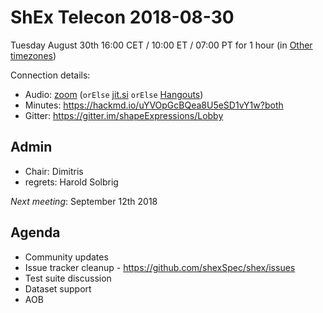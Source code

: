 # ShEx Telecon 2018-08-30

Tuesday August 30th 16:00 CET / 10:00 ET / 07:00 PT for 1 hour (in [Other timezones](https://www.timeanddate.com/worldclock/fixedtime.html?msg=ShEx+CG&iso=20180830T16&p1=195&ah=1))

Connection details:

* Audio: [zoom](https://zoom.us/j/441496948) (`orElse` [jit.si](https://meet.jit.si/ShEx) `orElse` [Hangouts](http://tinyurl.com/ShEx-hangouts))
* Minutes: https://hackmd.io/uYVOpGcBQea8U5eSD1vY1w?both
* Gitter: https://gitter.im/shapeExpressions/Lobby

## Admin

 * Chair: Dimitris
 * regrets: Harold Solbrig

*Next meeting*: September 12th 2018



## Agenda
 * Community updates 
 * Issue tracker cleanup - https://github.com/shexSpec/shex/issues
 * Test suite discussion
 * Dataset support
 * AOB 
